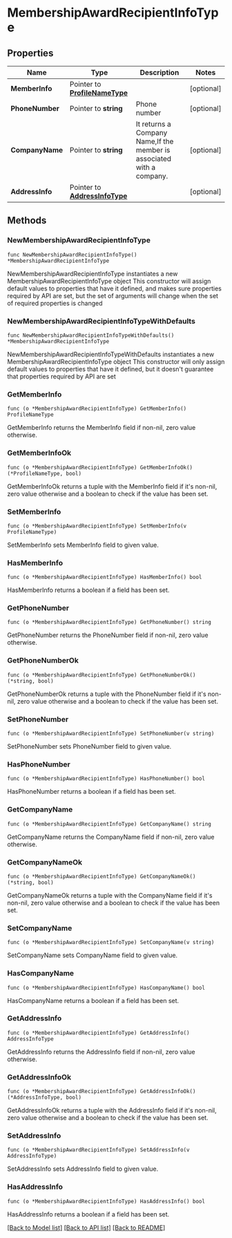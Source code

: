 # MembershipAwardRecipientInfoType

## Properties

Name | Type | Description | Notes
------------ | ------------- | ------------- | -------------
**MemberInfo** | Pointer to [**ProfileNameType**](ProfileNameType.md) |  | [optional] 
**PhoneNumber** | Pointer to **string** | Phone number | [optional] 
**CompanyName** | Pointer to **string** | It returns a Company Name,If the member is associated with a company. | [optional] 
**AddressInfo** | Pointer to [**AddressInfoType**](AddressInfoType.md) |  | [optional] 

## Methods

### NewMembershipAwardRecipientInfoType

`func NewMembershipAwardRecipientInfoType() *MembershipAwardRecipientInfoType`

NewMembershipAwardRecipientInfoType instantiates a new MembershipAwardRecipientInfoType object
This constructor will assign default values to properties that have it defined,
and makes sure properties required by API are set, but the set of arguments
will change when the set of required properties is changed

### NewMembershipAwardRecipientInfoTypeWithDefaults

`func NewMembershipAwardRecipientInfoTypeWithDefaults() *MembershipAwardRecipientInfoType`

NewMembershipAwardRecipientInfoTypeWithDefaults instantiates a new MembershipAwardRecipientInfoType object
This constructor will only assign default values to properties that have it defined,
but it doesn't guarantee that properties required by API are set

### GetMemberInfo

`func (o *MembershipAwardRecipientInfoType) GetMemberInfo() ProfileNameType`

GetMemberInfo returns the MemberInfo field if non-nil, zero value otherwise.

### GetMemberInfoOk

`func (o *MembershipAwardRecipientInfoType) GetMemberInfoOk() (*ProfileNameType, bool)`

GetMemberInfoOk returns a tuple with the MemberInfo field if it's non-nil, zero value otherwise
and a boolean to check if the value has been set.

### SetMemberInfo

`func (o *MembershipAwardRecipientInfoType) SetMemberInfo(v ProfileNameType)`

SetMemberInfo sets MemberInfo field to given value.

### HasMemberInfo

`func (o *MembershipAwardRecipientInfoType) HasMemberInfo() bool`

HasMemberInfo returns a boolean if a field has been set.

### GetPhoneNumber

`func (o *MembershipAwardRecipientInfoType) GetPhoneNumber() string`

GetPhoneNumber returns the PhoneNumber field if non-nil, zero value otherwise.

### GetPhoneNumberOk

`func (o *MembershipAwardRecipientInfoType) GetPhoneNumberOk() (*string, bool)`

GetPhoneNumberOk returns a tuple with the PhoneNumber field if it's non-nil, zero value otherwise
and a boolean to check if the value has been set.

### SetPhoneNumber

`func (o *MembershipAwardRecipientInfoType) SetPhoneNumber(v string)`

SetPhoneNumber sets PhoneNumber field to given value.

### HasPhoneNumber

`func (o *MembershipAwardRecipientInfoType) HasPhoneNumber() bool`

HasPhoneNumber returns a boolean if a field has been set.

### GetCompanyName

`func (o *MembershipAwardRecipientInfoType) GetCompanyName() string`

GetCompanyName returns the CompanyName field if non-nil, zero value otherwise.

### GetCompanyNameOk

`func (o *MembershipAwardRecipientInfoType) GetCompanyNameOk() (*string, bool)`

GetCompanyNameOk returns a tuple with the CompanyName field if it's non-nil, zero value otherwise
and a boolean to check if the value has been set.

### SetCompanyName

`func (o *MembershipAwardRecipientInfoType) SetCompanyName(v string)`

SetCompanyName sets CompanyName field to given value.

### HasCompanyName

`func (o *MembershipAwardRecipientInfoType) HasCompanyName() bool`

HasCompanyName returns a boolean if a field has been set.

### GetAddressInfo

`func (o *MembershipAwardRecipientInfoType) GetAddressInfo() AddressInfoType`

GetAddressInfo returns the AddressInfo field if non-nil, zero value otherwise.

### GetAddressInfoOk

`func (o *MembershipAwardRecipientInfoType) GetAddressInfoOk() (*AddressInfoType, bool)`

GetAddressInfoOk returns a tuple with the AddressInfo field if it's non-nil, zero value otherwise
and a boolean to check if the value has been set.

### SetAddressInfo

`func (o *MembershipAwardRecipientInfoType) SetAddressInfo(v AddressInfoType)`

SetAddressInfo sets AddressInfo field to given value.

### HasAddressInfo

`func (o *MembershipAwardRecipientInfoType) HasAddressInfo() bool`

HasAddressInfo returns a boolean if a field has been set.


[[Back to Model list]](../README.md#documentation-for-models) [[Back to API list]](../README.md#documentation-for-api-endpoints) [[Back to README]](../README.md)


